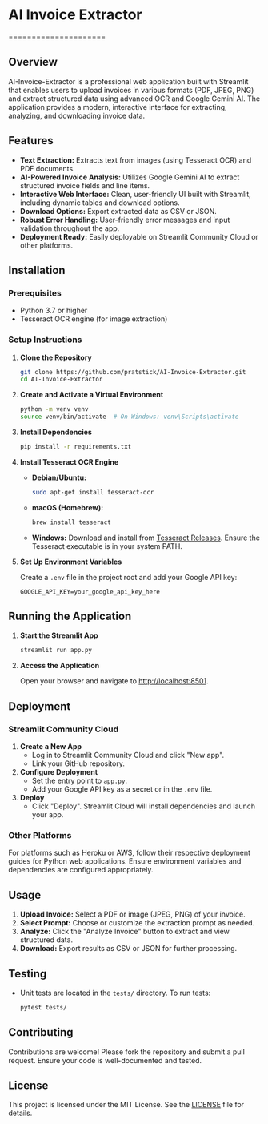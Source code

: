 # AI Invoice Extractor
=====================

## Overview

AI-Invoice-Extractor is a professional web application built with Streamlit that enables users to upload invoices in various formats (PDF, JPEG, PNG) and extract structured data using advanced OCR and Google Gemini AI. The application provides a modern, interactive interface for extracting, analyzing, and downloading invoice data.

## Features

- **Text Extraction:** Extracts text from images (using Tesseract OCR) and PDF documents.
- **AI-Powered Invoice Analysis:** Utilizes Google Gemini AI to extract structured invoice fields and line items.
- **Interactive Web Interface:** Clean, user-friendly UI built with Streamlit, including dynamic tables and download options.
- **Download Options:** Export extracted data as CSV or JSON.
- **Robust Error Handling:** User-friendly error messages and input validation throughout the app.
- **Deployment Ready:** Easily deployable on Streamlit Community Cloud or other platforms.

## Installation

### Prerequisites

- Python 3.7 or higher
- Tesseract OCR engine (for image extraction)

### Setup Instructions

1. **Clone the Repository**

   ```bash
   git clone https://github.com/pratstick/AI-Invoice-Extractor.git
   cd AI-Invoice-Extractor
   ```

2. **Create and Activate a Virtual Environment**

   ```bash
   python -m venv venv
   source venv/bin/activate  # On Windows: venv\Scripts\activate
   ```

3. **Install Dependencies**

   ```bash
   pip install -r requirements.txt
   ```

4. **Install Tesseract OCR Engine**

   - **Debian/Ubuntu:**
     ```bash
     sudo apt-get install tesseract-ocr
     ```
   - **macOS (Homebrew):**
     ```bash
     brew install tesseract
     ```
   - **Windows:**
     Download and install from [Tesseract Releases](https://github.com/tesseract-ocr/tesseract/releases). Ensure the Tesseract executable is in your system PATH.

5. **Set Up Environment Variables**

   Create a `.env` file in the project root and add your Google API key:
   ```
   GOOGLE_API_KEY=your_google_api_key_here
   ```

## Running the Application

1. **Start the Streamlit App**

   ```bash
   streamlit run app.py
   ```

2. **Access the Application**

   Open your browser and navigate to [http://localhost:8501](http://localhost:8501).

## Deployment

### Streamlit Community Cloud

1. **Create a New App**
   - Log in to Streamlit Community Cloud and click "New app".
   - Link your GitHub repository.
2. **Configure Deployment**
   - Set the entry point to `app.py`.
   - Add your Google API key as a secret or in the `.env` file.
3. **Deploy**
   - Click "Deploy". Streamlit Cloud will install dependencies and launch your app.

### Other Platforms

For platforms such as Heroku or AWS, follow their respective deployment guides for Python web applications. Ensure environment variables and dependencies are configured appropriately.

## Usage

1. **Upload Invoice:** Select a PDF or image (JPEG, PNG) of your invoice.
2. **Select Prompt:** Choose or customize the extraction prompt as needed.
3. **Analyze:** Click the "Analyze Invoice" button to extract and view structured data.
4. **Download:** Export results as CSV or JSON for further processing.

## Testing

- Unit tests are located in the `tests/` directory. To run tests:
  ```bash
  pytest tests/
  ```

## Contributing

Contributions are welcome! Please fork the repository and submit a pull request. Ensure your code is well-documented and tested.

## License

This project is licensed under the MIT License. See the [LICENSE](LICENSE) file for details.